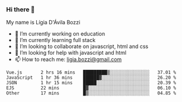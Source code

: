 ### Hi there 👋

My name is Lígia D'Ávila Bozzi

- 🔭 I’m currently working on education
- 🌱 I’m currently learning full stack
- 👯 I’m looking to collaborate on javascript, html and css
- 🤔 I’m looking for help with javascript and html
- 📫 How to reach me: ligia.bozzi@gmail.com

<!--START_SECTION:waka-->
```text
Vue.js       2 hrs 16 mins   █████████▒░░░░░░░░░░░░░░░   37.01 % 
JavaScript   1 hr 36 mins    ██████▓░░░░░░░░░░░░░░░░░░   26.20 % 
JSON         1 hr 15 mins    █████░░░░░░░░░░░░░░░░░░░░   20.39 % 
EJS          22 mins         █▓░░░░░░░░░░░░░░░░░░░░░░░   06.10 % 
Other        17 mins         █▒░░░░░░░░░░░░░░░░░░░░░░░   04.85 % 
```
<!--END_SECTION:waka-->

<!--
**ligiadavilabozzi/ligiadavilabozzi** is a ✨ _special_ ✨ repository because its `README.md` (this file) appears on your GitHub profile.
-->


